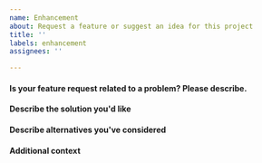 ```yaml
---
name: Enhancement
about: Request a feature or suggest an idea for this project
title: ''
labels: enhancement
assignees: ''

---
```

<!--                          !!! README !!!

Please check if there are already similar issues open, also please test if your request
 isn't already implement by trying the latest development build:
 https://ci.minebench.de/job/ChestShop-3/
 
-->

#### Is your feature request related to a problem? Please describe.
<!-- A clear and concise description of what the problem is. Ex. I'm always frustrated when... -->


#### Describe the solution you'd like
<!-- A clear and concise description of what you want to happen. -->


#### Describe alternatives you've considered
<!-- A clear and concise description of any alternative solutions or features you've considered. -->


#### Additional context
<!-- Add any other context or screenshots about the feature request here. -->


